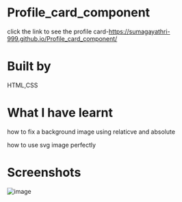 # Profile_card_component

click the link to see the profile card-https://sumagayathri-999.github.io/Profile_card_component/

# Built by 
HTML,CSS

# What I have learnt
how to fix a background image using relaticve and absolute

how to use svg image perfectly

# Screenshots
![image](https://user-images.githubusercontent.com/104271789/188875033-42730cfb-a25d-447f-a421-ab192b9a5876.png)
